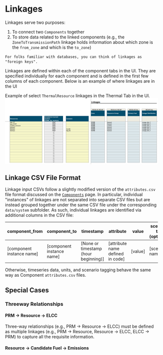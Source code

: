 # Linkages

Linkages serve two purposes:

1. To connect two `Components` together
2. To store data related to the linked components (e.g., the `ZoneToTransmissionPath` linkage holds information about
   which zone is the `from_zone` and which is the `to_zone`)

```{hint}
For folks familiar with databases, you can think of linkages as "foreign keys".
```

Linkages are defined within each of the component tabs in the UI. They are specified individually for each component and
is defined in the first few columns of each component. Below is an example of where linkages are in the UI

Example of select `ThermalResource` linkages in the Thermal Tab in the UI.
![Thermal Tab's Linkages](../_images/linkage_example.png)

## Linkage CSV File Format

Linkage input CSVs follow a slightly modified version of the `attributes.csv` file format discussed on the
[`Components`](components.md) page. In particular, individual "instances" of linkages are not separated into separate
CSV files but are instead grouped together under the same CSV file under the corresponding `data/system`
subfolder. As such, individual linkages are identified via additional columns in the CSV file:

| component_from            | component_to              | timestamp                            | attribute                        | value   | scenario tag (optional) | 
|---------------------------|---------------------------|--------------------------------------|----------------------------------|---------|-------------------------|
| [component instance name] | [component instance name] | [None or timestamp (hour beginning)] | [attribute name defined in code] | [value] | [scenario name]         |

Otherwise, timeseries data, units, and scenario tagging behave the same way as Component `attributes.csv` files.

## Special Cases

### Threeway Relationships

#### PRM → Resource → ELCC

Three-way relationships (e.g., PRM → Resource → ELCC) must be defined as multiple linkages (e.g., PRM → Resource,
Resource → ELCC, ELCC → PRM) to capture all the requisite information.

#### Resource → Candidate Fuel → Emissions
